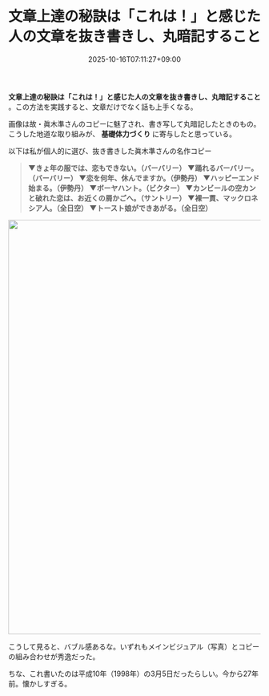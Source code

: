 ﻿---
title: "文章上達の秘訣は「これは！」と感じた人の文章を抜き書きし、丸暗記すること"
date: 2025-10-16T07:11:27+09:00
draft: false
---

**文章上達の秘訣は「これは！」と感じた人の文章を抜き書きし、丸暗記すること** 。この方法を実践すると、文章だけでなく話も上手くなる。

画像は故・眞木準さんのコピーに魅了され、書き写して丸暗記したときのもの。こうした地道な取り組みが、 **基礎体力づくり** に寄与したと思っている。



以下は私が個人的に選び、抜き書きした眞木準さんの名作コピー

> **▼きょ年の服では、恋もできない。（バーバリー） ▼踊れるバーバリー。（バーバリー） ▼恋を何年、休んでますか。（伊勢丹） ▼ハッピーエンド始まる。（伊勢丹） ▼ボーヤハント。（ビクター） ▼カンビールの空カンと破れた恋は、お近くの屑かごへ。（サントリー） ▼裸一貫、マックロネシア人。（全日空） ▼トースト娘ができあがる。（全日空）**



<img src="https://assets.st-note.com/img/1760566163-TISHoa1qYzDJgONPfEMZR4pb.jpg?width=1200" alt="" width="620" height="827" loading="lazy">

こうして見ると、バブル感あるな。いずれもメインビジュアル（写真）とコピーの組み合わせが秀逸だった。

ちな、これ書いたのは平成10年（1998年）の3月5日だったらしい。今から27年前。懐かしすぎる。